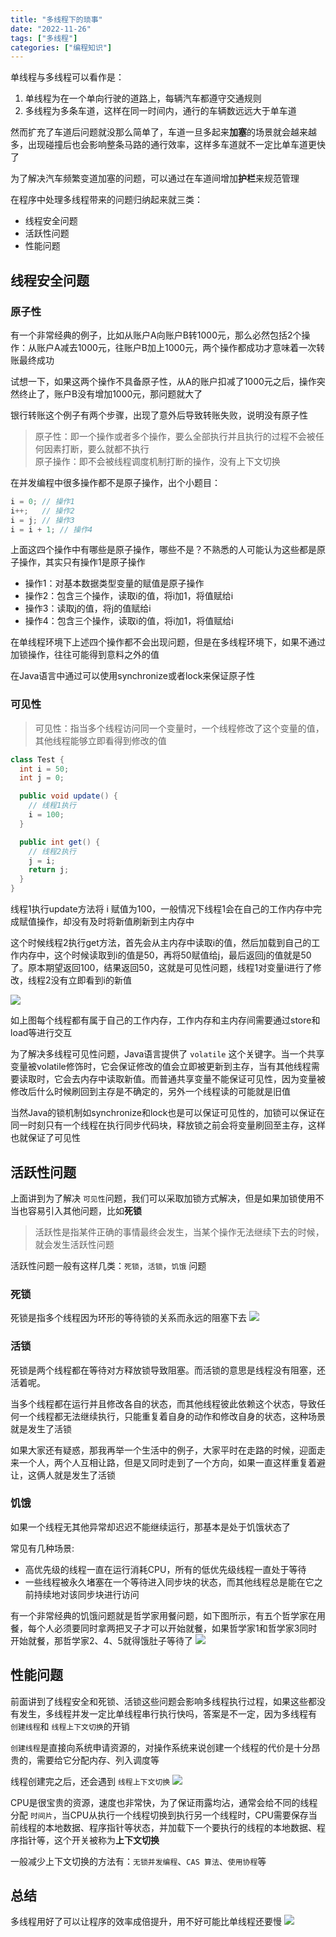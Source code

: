 ```yaml
---
title: "多线程下的琐事"
date: "2022-11-26"
tags: ["多线程"]
categories: ["编程知识"]
---
```


单线程与多线程可以看作是：

1. 单线程为在一个单向行驶的道路上，每辆汽车都遵守交通规则
2. 多线程为多条车道，这样在同一时间内，通行的车辆数远远大于单车道

然而扩充了车道后问题就没那么简单了，车道一旦多起来**加塞**的场景就会越来越多，出现碰撞后也会影响整条马路的通行效率，这样多车道就不一定比单车道更快了

为了解决汽车频繁变道加塞的问题，可以通过在车道间增加**护栏**来规范管理

在程序中处理多线程带来的问题归纳起来就三类：

- 线程安全问题
- 活跃性问题
- 性能问题

## 线程安全问题

### 原子性

有一个非常经典的例子，比如从账户A向账户B转1000元，那么必然包括2个操作：从账户A减去1000元，往账户B加上1000元，两个操作都成功才意味着一次转账最终成功

试想一下，如果这两个操作不具备原子性，从A的账户扣减了1000元之后，操作突然终止了，账户B没有增加1000元，那问题就大了

银行转账这个例子有两个步骤，出现了意外后导致转账失败，说明没有原子性

> 原子性：即一个操作或者多个操作，要么全部执行并且执行的过程不会被任何因素打断，要么就都不执行\
> 原子操作：即不会被线程调度机制打断的操作，没有上下文切换

在并发编程中很多操作都不是原子操作，出个小题目：

```java
i = 0; // 操作1
i++;   // 操作2
i = j; // 操作3
i = i + 1; // 操作4
```

上面这四个操作中有哪些是原子操作，哪些不是？不熟悉的人可能认为这些都是原子操作，其实只有操作1是原子操作

- 操作1：对基本数据类型变量的赋值是原子操作
- 操作2：包含三个操作，读取i的值，将i加1，将值赋给i
- 操作3：读取j的值，将j的值赋给i
- 操作4：包含三个操作，读取i的值，将i加1，将值赋给i

在单线程环境下上述四个操作都不会出现问题，但是在多线程环境下，如果不通过加锁操作，往往可能得到意料之外的值

在Java语言中通过可以使用synchronize或者lock来保证原子性

### 可见性

> 可见性：指当多个线程访问同一个变量时，一个线程修改了这个变量的值，其他线程能够立即看得到修改的值

```java
class Test {
  int i = 50;
  int j = 0;

  public void update() {
    // 线程1执行
    i = 100;
  }

  public int get() {
    // 线程2执行
    j = i;
    return j;
  }
}
```

线程1执行update方法将 i 赋值为100，一般情况下线程1会在自己的工作内存中完成赋值操作，却没有及时将新值刷新到主内存中

这个时候线程2执行get方法，首先会从主内存中读取i的值，然后加载到自己的工作内存中，这个时候读取到i的值是50，再将50赋值给j，最后返回j的值就是50了。原本期望返回100，结果返回50，这就是可见性问题，线程1对变量i进行了修改，线程2没有立即看到i的新值

![](images/1.png)

如上图每个线程都有属于自己的工作内存，工作内存和主内存间需要通过store和load等进行交互

为了解决多线程可见性问题，Java语言提供了 `volatile` 这个关键字。当一个共享变量被volatile修饰时，它会保证修改的值会立即被更新到主存，当有其他线程需要读取时，它会去内存中读取新值。而普通共享变量不能保证可见性，因为变量被修改后什么时候刷回到主存是不确定的，另外一个线程读的可能就是旧值

当然Java的锁机制如synchronize和lock也是可以保证可见性的，加锁可以保证在同一时刻只有一个线程在执行同步代码块，释放锁之前会将变量刷回至主存，这样也就保证了可见性

## 活跃性问题

上面讲到为了解决 `可见性`问题，我们可以采取加锁方式解决，但是如果加锁使用不当也容易引入其他问题，比如**死锁**

> 活跃性是指某件正确的事情最终会发生，当某个操作无法继续下去的时候，就会发生活跃性问题

活跃性问题一般有这样几类：`死锁`，`活锁`，`饥饿` 问题

### 死锁

死锁是指多个线程因为环形的等待锁的关系而永远的阻塞下去
![](images/2.png)

### 活锁

死锁是两个线程都在等待对方释放锁导致阻塞。而活锁的意思是线程没有阻塞，还活着呢。

当多个线程都在运行并且修改各自的状态，而其他线程彼此依赖这个状态，导致任何一个线程都无法继续执行，只能重复着自身的动作和修改自身的状态，这种场景就是发生了活锁

如果大家还有疑惑，那我再举一个生活中的例子，大家平时在走路的时候，迎面走来一个人，两个人互相让路，但是又同时走到了一个方向，如果一直这样重复着避让，这俩人就是发生了活锁

### 饥饿

如果一个线程无其他异常却迟迟不能继续运行，那基本是处于饥饿状态了

常见有几种场景:

- 高优先级的线程一直在运行消耗CPU，所有的低优先级线程一直处于等待
- 一些线程被永久堵塞在一个等待进入同步块的状态，而其他线程总是能在它之前持续地对该同步块进行访问

有一个非常经典的饥饿问题就是哲学家用餐问题，如下图所示，有五个哲学家在用餐，每个人必须要同时拿两把叉子才可以开始就餐，如果哲学家1和哲学家3同时开始就餐，那哲学家2、4、5就得饿肚子等待了
![](images/3.png)

## 性能问题

前面讲到了线程安全和死锁、活锁这些问题会影响多线程执行过程，如果这些都没有发生，多线程并发一定比单线程串行执行快吗，答案是不一定，因为多线程有 `创建线程`和 `线程上下文切换`的开销

`创建线程`是直接向系统申请资源的，对操作系统来说创建一个线程的代价是十分昂贵的，需要给它分配内存、列入调度等

线程创建完之后，还会遇到 `线程上下文切换`
![](images/4.png)

CPU是很宝贵的资源，速度也非常快，为了保证雨露均沾，通常会给不同的线程分配 `时间片`，当CPU从执行一个线程切换到执行另一个线程时，CPU需要保存当前线程的本地数据、程序指针等状态，并加载下一个要执行的线程的本地数据、程序指针等，这个开关被称为**上下文切换**

一般减少上下文切换的方法有：`无锁并发编程`、`CAS 算法`、`使用协程`等

## 总结

多线程用好了可以让程序的效率成倍提升，用不好可能比单线程还要慢
![](images/5.png)
